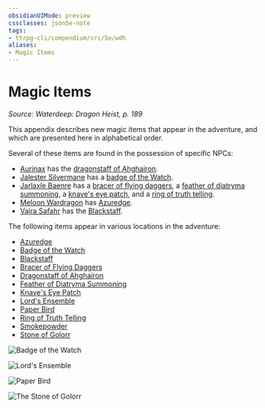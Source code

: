 ```yaml
---
obsidianUIMode: preview
cssclasses: json5e-note
tags:
- ttrpg-cli/compendium/src/5e/wdh
aliases:
- Magic Items
---
```

# Magic Items
*Source: Waterdeep: Dragon Heist, p. 189* 

This appendix describes new magic items that appear in the adventure, and which are presented here in alphabetical order.

Several of these items are found in the possession of specific NPCs:

- [Aurinax](/3-Mechanics/CLI/Compendium/bestiary/npc/aurinax-wdh.md) has the [dragonstaff of Ahghairon](/3-Mechanics/CLI/Compendium/items/dragonstaff-of-ahghairon-wdh.md).  
- [Jalester Silvermane](/3-Mechanics/CLI/Compendium/bestiary/npc/jalester-silvermane-wdh.md) has a [badge of the Watch](/3-Mechanics/CLI/Compendium/items/badge-of-the-watch-wdh.md).  
- [Jarlaxle Baenre](/3-Mechanics/CLI/Compendium/bestiary/npc/jarlaxle-baenre-wdh.md) has a [bracer of flying daggers](/3-Mechanics/CLI/Compendium/items/bracer-of-flying-daggers-wdh.md), a [feather of diatryma summoning](/3-Mechanics/CLI/Compendium/items/feather-of-diatryma-summoning-wdh.md), a [knave's eye patch](/3-Mechanics/CLI/Compendium/items/knaves-eye-patch-wdh.md), and a [ring of truth telling](/3-Mechanics/CLI/Compendium/items/ring-of-truth-telling-wdh.md).  
- [Meloon Wardragon](/3-Mechanics/CLI/Compendium/bestiary/npc/meloon-wardragon-wdh.md) has [Azuredge](/3-Mechanics/CLI/Compendium/items/azuredge-wdh.md).  
- [Vajra Safahr](/3-Mechanics/CLI/Compendium/bestiary/npc/vajra-safahr-wdh.md) has the [Blackstaff](/3-Mechanics/CLI/Compendium/items/blackstaff-wdh.md).  

The following items appear in various locations in the adventure:

- [Azuredge](/3-Mechanics/CLI/Compendium/items/azuredge-wdh.md)  
- [Badge of the Watch](/3-Mechanics/CLI/Compendium/items/badge-of-the-watch-wdh.md)  
- [Blackstaff](/3-Mechanics/CLI/Compendium/items/blackstaff-wdh.md)  
- [Bracer of Flying Daggers](/3-Mechanics/CLI/Compendium/items/bracer-of-flying-daggers-wdh.md)  
- [Dragonstaff of Ahghairon](/3-Mechanics/CLI/Compendium/items/dragonstaff-of-ahghairon-wdh.md)  
- [Feather of Diatryma Summoning](/3-Mechanics/CLI/Compendium/items/feather-of-diatryma-summoning-wdh.md)  
- [Knave's Eye Patch](/3-Mechanics/CLI/Compendium/items/knaves-eye-patch-wdh.md)  
- [Lord's Ensemble](/3-Mechanics/CLI/Compendium/items/lords-ensemble-wdh.md)  
- [Paper Bird](/3-Mechanics/CLI/Compendium/items/paper-bird-wdh.md)  
- [Ring of Truth Telling](/3-Mechanics/CLI/Compendium/items/ring-of-truth-telling-wdh.md)  
- [Smokepowder](/3-Mechanics/CLI/Compendium/items/smokepowder-wdh.md)  
- [Stone of Golorr](/3-Mechanics/CLI/Compendium/items/stone-of-golorr-wdh.md)  

![Badge of the Watch](/3-Mechanics/CLI/Compendium/adventures/waterdeep-dragon-heist/img/badge.webp#center)

![Lord's Ensemble](/3-Mechanics/CLI/Compendium/adventures/waterdeep-dragon-heist/img/lords-ensemble.webp#center)

![Paper Bird](/3-Mechanics/CLI/Compendium/adventures/waterdeep-dragon-heist/img/paper-bird.webp#center)

![The Stone of Golorr](/3-Mechanics/CLI/Compendium/adventures/waterdeep-dragon-heist/img/stone-of-golorr.webp#center)